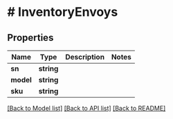 # # InventoryEnvoys

## Properties

Name | Type | Description | Notes
------------ | ------------- | ------------- | -------------
**sn** | **string** |  |
**model** | **string** |  |
**sku** | **string** |  |

[[Back to Model list]](../../README.md#models) [[Back to API list]](../../README.md#endpoints) [[Back to README]](../../README.md)

